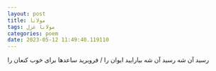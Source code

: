 ```yaml
---
layout: post
title: مولانا
tags: مولانا غزل
categories: poem
date: 2023-05-12 11:49:40.119110
---
```


رسید آن شه رسید آن شه بیارایید ایوان را / فروبرید ساعدها برای خوب کنعان را